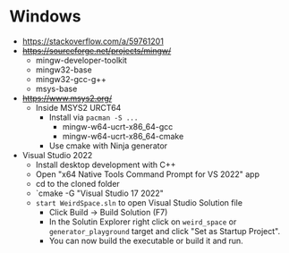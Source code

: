 
# Windows
* https://stackoverflow.com/a/59761201
* ~~https://sourceforge.net/projects/mingw/~~
    * mingw-developer-toolkit
    * mingw32-base
    * mingw32-gcc-g++
    * msys-base
* ~~https://www.msys2.org/~~
	* Inside MSYS2 URCT64
		* Install via `pacman -S ...`
			* mingw-w64-ucrt-x86_64-gcc
			* mingw-w64-ucrt-x86_64-cmake
		* Use cmake with Ninja generator
* Visual Studio 2022
	* Install desktop development with C++
	* Open "x64 Native Tools Command Prompt for VS 2022" app
	* cd to the cloned folder
	* `cmake -G "Visual Studio 17 2022"
	* `start WeirdSpace.sln` to open Visual Studio Solution file
		* Click Build -> Build Solution (F7)
		* In the Solutin Explorer right click on `weird_space` or `generator_playground` target and click "Set as Startup Project".
		* You can now build the executable or build it and run.
